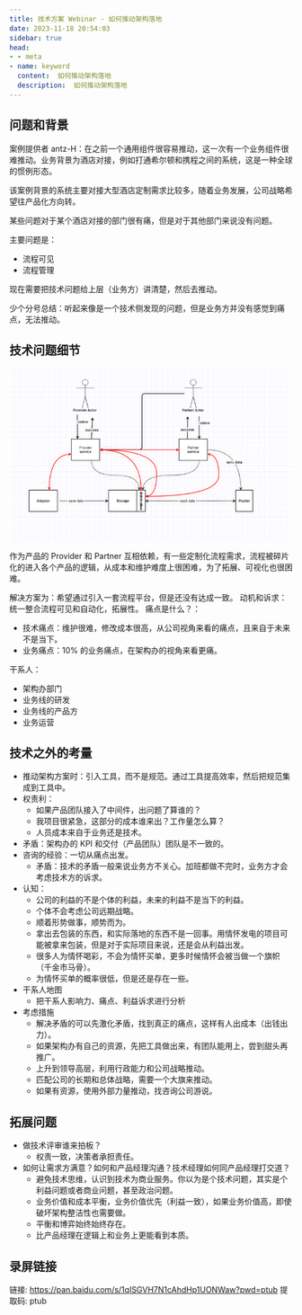 ```yaml
---
title: 技术方案 Webinar - 如何推动架构落地
date: 2023-11-18 20:54:03
sidebar: true
head:
- - meta
- name: keyword
  content:  如何推动架构落地
  description:  如何推动架构落地
---
```


## 问题和背景

案例提供者 antz-H：在之前一个通用组件很容易推动，这一次有一个业务组件很难推动。业务背景为酒店对接，例如打通希尔顿和携程之间的系统，这是一种全球的惯例形态。 

该案例背景的系统主要对接大型酒店定制需求比较多，随着业务发展，公司战略希望往产品化方向转。

某些问题对于某个酒店对接的部门很有痛，但是对于其他部门来说没有问题。

主要问题是：

- 流程可见
- 流程管理

现在需要把技术问题给上层（业务方）讲清楚，然后去推动。

少个分号总结：听起来像是一个技术侧发现的问题，但是业务方并没有感觉到痛点，无法推动。

## 技术问题细节

![](./java-solution-webinar-48/img_1.png)

作为产品的 Provider 和 Partner 互相依赖，有一些定制化流程需求，流程被碎片化的进入各个产品的逻辑，从成本和维护难度上很困难，为了拓展、可视化也很困难。

解决方案为：希望通过引入一套流程平台，但是还没有达成一致。
动机和诉求：统一整合流程可见和自动化，拓展性。
痛点是什么？：
- 技术痛点：维护很难，修改成本很高，从公司视角来看的痛点，且来自于未来不是当下。
- 业务痛点：10% 的业务痛点，在架构办的视角来看更痛。

干系人：

- 架构办部门
- 业务线的研发
- 业务线的产品方
- 业务运营

## 技术之外的考量

- 推动架构方案时：引入工具，而不是规范。通过工具提高效率，然后把规范集成到工具中。
- 权责利：
  - 如果产品团队接入了中间件，出问题了算谁的？
  - 我项目很紧急，这部分的成本谁来出？工作量怎么算？
  - 人员成本来自于业务还是技术。
- 矛盾：架构办的 KPI 和交付（产品团队）团队是不一致的。
- 咨询的经验：一切从痛点出发。
  - 矛盾：技术的矛盾一般来说业务方不关心。加班都做不完时，业务方才会考虑技术方的诉求。
- 认知：
  - 公司的利益的不是个体的利益，未来的利益不是当下的利益。
  - 个体不会考虑公司远期战略。
  - 顺着形势做事，顺势而为。
  - 拿出去包装的东西，和实际落地的东西不是一回事。用情怀发电的项目可能被拿来包装，但是对于实际项目来说，还是会从利益出发。
  - 很多人为情怀喝彩，不会为情怀买单，更多时候情怀会被当做一个旗帜（千金市马骨）。
  - 为情怀买单的概率很低，但是还是存在一些。
- 干系人地图
  - 把干系人影响力、痛点、利益诉求进行分析
- 考虑措施
  - 解决矛盾的可以先激化矛盾，找到真正的痛点，这样有人出成本（出钱出力）。
  - 如果架构办有自己的资源，先把工具做出来，有团队能用上，尝到甜头再推广。
  - 上升到领导高层，利用行政能力和公司战略推动。
  - 匹配公司的长期和总体战略，需要一个大旗来推动。
  - 如果有资源，使用外部力量推动，找咨询公司游说。


## 拓展问题

- 做技术评审谁来拍板？
  - 权责一致，决策者承担责任。
- 如何让需求方满意？如何和产品经理沟通？技术经理如何同产品经理打交道？
  - 避免技术思维，认识到技术为商业服务。你以为是个技术问题，其实是个利益问题或者商业问题，甚至政治问题。
  - 业务价值和成本平衡，业务价值优先（利益一致），如果业务价值高，即使破坏架构整洁性也需要做。
  - 平衡和博弈始终始终存在。
  - 比产品经理在逻辑上和业务上更能看到本质。

## 录屏链接

链接: https://pan.baidu.com/s/1qISGVH7N1cAhdHp1UONWaw?pwd=ptub 提取码: ptub 
